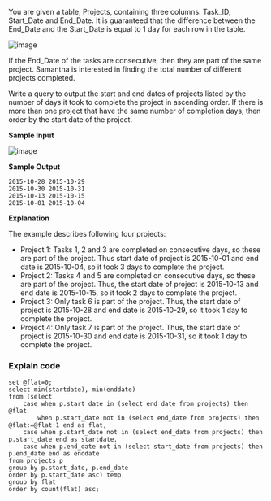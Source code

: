 You are given a table, Projects, containing three columns: Task_ID, Start_Date and End_Date. It is guaranteed that the difference between the End_Date and the Start_Date is equal to 1 day for each row in the table.

![image](https://s3.amazonaws.com/hr-challenge-images/12894/1443819551-639948acc0-1.png)

If the End_Date of the tasks are consecutive, then they are part of the same project. Samantha is interested in finding the total number of different projects completed.

Write a query to output the start and end dates of projects listed by the number of days it took to complete the project in ascending order. If there is more than one project that have the same number of completion days, then order by the start date of the project.

**Sample Input**

![image](https://s3.amazonaws.com/hr-challenge-images/12894/1443819440-1c40e943a1-2.png)

**Sample Output**
```
2015-10-28 2015-10-29
2015-10-30 2015-10-31
2015-10-13 2015-10-15
2015-10-01 2015-10-04
```
**Explanation**

The example describes following four projects:

* Project 1: Tasks 1, 2 and 3 are completed on consecutive days, so these are part of the project. Thus start date of project is 2015-10-01 and end date is 2015-10-04, so it took 3 days to complete the project.
* Project 2: Tasks 4 and 5 are completed on consecutive days, so these are part of the project. Thus, the start date of project is 2015-10-13 and end date is 2015-10-15, so it took 2 days to complete the project.
* Project 3: Only task 6 is part of the project. Thus, the start date of project is 2015-10-28 and end date is 2015-10-29, so it took 1 day to complete the project.
* Project 4: Only task 7 is part of the project. Thus, the start date of project is 2015-10-30 and end date is 2015-10-31, so it took 1 day to complete the project.

### Explain code

```
set @flat=0;
select min(startdate), min(enddate)
from (select
    case when p.start_date in (select end_date from projects) then @flat
        when p.start_date not in (select end_date from projects) then @flat:=@flat+1 end as flat,
    case when p.start_date not in (select end_date from projects) then p.start_date end as startdate,
    case when p.end_date not in (select start_date from projects) then p.end_date end as enddate
from projects p
group by p.start_date, p.end_date
order by p.start_date asc) temp
group by flat
order by count(flat) asc;
```

